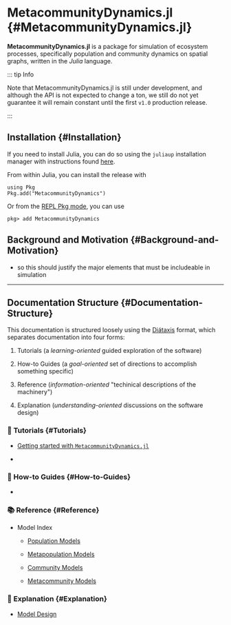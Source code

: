 
# MetacommunityDynamics.jl {#MetacommunityDynamics.jl}

**MetacommunityDynamics.jl** is a package for simulation of ecosystem processes, specifically population and community dynamics on spatial graphs, written in the _Julia_ language. 

::: tip Info

Note that MetacommunityDynamics.jl is still under development, and although the API is not expected to change a ton, we still do not yet guarantee it will remain constant until the first `v1.0` production release. 

:::

## Installation {#Installation}

If you need to install Julia, you can do so using the `juliaup` installation manager with instructions found [here](https://julialang.org/downloads/). 

From within Julia, you can install the release with 

```
using Pkg
Pkg.add("MetacommunityDynamics")
```


Or from the [REPL Pkg mode](https://docs.julialang.org/en/v1/stdlib/Pkg/), you can use

```
pkg> add MetacommunityDynamics
```


## Background and Motivation {#Background-and-Motivation}
- so this should justify the major elements that must be includeable in simulation 
  


---


## Documentation Structure {#Documentation-Structure}

This documentation is structured loosely using the [Diátaxis](https://diataxis.fr/) format, which separates documentation into four forms:
1. Tutorials (a _learning-oriented_ guided exploration of the software)
  
2. How-to Guides (a _goal-oriented_ set of directions to accomplish something specific)
  
3. Reference (_information-oriented_ &quot;techinical descriptions of the machinery&quot;)
  
4. Explanation (_understanding-oriented_ discussions on the software design)
  

### 🐛 Tutorials {#Tutorials}
- [Getting started with `MetacommunityDynamics.jl`](index.md)
  
- [](index.md)
  

### 🦋 How-to Guides {#How-to-Guides}
- [](index.md)
  

### 📚 Reference {#Reference}
- Model Index
  - [Population Models](index.md)
    
  - [Metapopulation Models](index.md)
    
  - [Community Models](index.md)
    
  - [Metacommunity Models](index.md)
    
  

### 🧪 Explanation {#Explanation}
- [Model Design](index.md)
  
